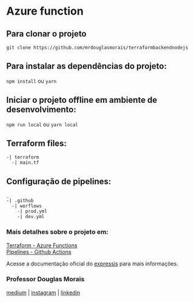 # Azure function

## Para clonar o projeto
`git clone https://github.com/mrdouglasmorais/terraformbackendnodejs`

## Para instalar as dependências do projeto:
`npm install` ou `yarn`

## Iniciar o projeto offline em ambiente de desenvolvimento:
`npm run local` ou `yarn local`


## Terraform files:
```
-| terraform
  -| main.tf
```

## Configuração de pipelines:
```
_
-| .github
  -| worflows
    -| prod.yml
    -| dev.yml
```

### Mais detalhes sobre o projeto em:
[Terraform - Azure Functions](https://medium.com/@mr.douglasmorais23/terraform-a-final-de-contas-o-que-%C3%A9-918f8dcfd09c) <br>
[Pipelines - Github Actions](https://medium.com/@mr.douglasmorais23/pipeline-web-app-com-terraform-e-github-actions-5e423dfd894d) <br>

Acesse a documentação oficial do [expressjs](https://expressjs.com/pt-br/) para mais informações.

### Professor Douglas Morais
[medium](https://medium.com/@mr.douglasmorais23) | 
[instagram](https://www.instagram.com/douglasmorais) | 
[linkedin](https://www.linkedin.com/in/douglasmoraisdev)